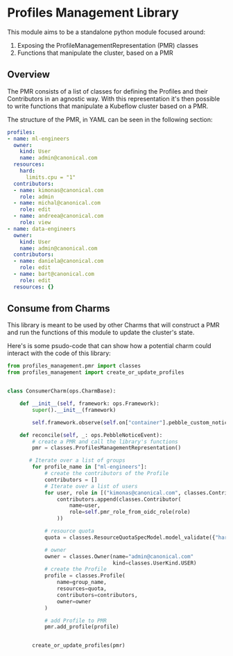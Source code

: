 # Profiles Management Library

This module aims to be a standalone python module focused around:
1. Exposing the ProfileManagementRepresentation (PMR) classes
2. Functions that manipulate the cluster, based on a PMR

## Overview

The PMR consists of a list of classes for defining the Profiles and their
Contributors in an agnostic way. With this representation it's then possible
to write functions that manipulate a Kubeflow cluster based on a PMR.

The structure of the PMR, in YAML can be seen in the following section:
```yaml
profiles:
- name: ml-engineers
  owner:
    kind: User
    name: admin@canonical.com
  resources:
    hard:
      limits.cpu = "1"
  contributors:
  - name: kimonas@canonical.com
    role: admin
  - name: michal@canonical.com
    role: edit
  - name: andreea@canonical.com
    role: view
- name: data-engineers
  owner:
    kind: User
    name: admin@canonical.com
  contributors:
  - name: daniela@canonical.com
    role: edit
  - name: bart@canonical.com
    role: edit
  resources: {}
```

## Consume from Charms

This library is meant to be used by other Charms that will construct
a PMR and run the functions of this module to update the cluster's state.

Here's is some psudo-code that can show how a potential charm could
interact with the code of this library:
```python
from profiles_management.pmr import classes
from profiles_management import create_or_update_profiles


class ConsumerCharm(ops.CharmBase):

    def __init__(self, framework: ops.Framework):
        super().__init__(framework)

        self.framework.observe(self.on["container"].pebble_custom_notice, self.reconcile)

    def reconcile(self, _: ops.PebbleNoticeEvent):
        # create a PMR and call the library's functions
        pmr = classes.ProfilesManagementRepresentation()

       # Iterate over a list of groups
        for profile_name in ["ml-engineers"]:
            # create the contributors of the Profile
            contributors = []
            # Iterate over a list of users
            for user, role in [("kimonas@canonical.com", classes.ContributorRole.EDIT)]:
                contributors.append(classes.Contributor(
                    name=user,
                    role=self.pmr_role_from_oidc_role(role)
                ))

            # resource quota
            quota = classes.ResourceQuotaSpecModel.model_validate({"hard": {"limits.cpu": "1"}})

            # owner
            owner = classes.Owner(name="admin@canonical.com"
                                  kind=classes.UserKind.USER)
            # create the Profile
            profile = classes.Profile(
                name=group_name,
                resources=quota,
                contributors=contributors,
                owner=owner
            )

            # add Profile to PMR
            pmr.add_profile(profile)


        create_or_update_profiles(pmr)
```
